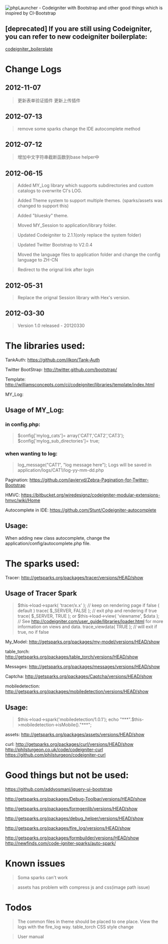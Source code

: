 ﻿![phpLauncher - Codeigniter with Bootstrap and other good things which is inspired by [CI-Bootstrap][1]](https://github.com/jiji262/phpLauncher/raw/master/logo.jpg)

  [1]: https://github.com/RyanDavis/CI-Bootstrap

## [deprecated] If you are still using Codeigniter, you can refer to new codeigniter boilerplate:
[codeigniter_boilerplate](https://github.com/jiji262/codeigniter_boilerplate)

# Change Logs

## 2012-11-07
> 更新表单验证插件
> 更新上传插件

## 2012-07-13
> remove some sparks
> change the IDE autocomplete method

## 2012-07-12

> 增加中文字符串截断函数到base helper中

## 2012-06-15

> Added MY_Log library which supports subdirectories and custom catalogs to overwrite CI's LOG.

> Added Theme system to support multiple themes. (sparks/assets was changed to support this)

> Added "bluesky" theme.

> Moved MY_Session to application/library folder.

> Updated Codeigniter to 2.1.1(only replace the system folder)

> Updated Twitter Bootstrap to V2.0.4

> Moved the language files to application folder and change the config language to ZH-CN

> Redirect to the orignal link after login

## 2012-05-31

> Replace the orignal Session library with Hex's version.


## 2012-03-30
> Version 1.0 released - 20120330

# The libraries used:

TankAuth:
https://github.com/ilkon/Tank-Auth
 
Twitter BootStrap:
http://twitter.github.com/bootstrap/

Template:
http://williamsconcepts.com/ci/codeigniter/libraries/template/index.html

MY_Log:
## Usage of MY_Log:
### in config.php:
> $config['mylog_cats']= array('CAT1','CAT2','CAT3');
> $config['mylog_sub_directories']= true;
### when wanting to log:
> log_message("CAT1", "log message here");
Logs will be saved in application/logs/CAT1/log-yy-mm-dd.php

Pagination:
https://github.com/javiervd/Zebra-Pagination-for-Twitter-Bootstrap

HMVC:
https://bitbucket.org/wiredesignz/codeigniter-modular-extensions-hmvc/wiki/Home

Autocomplete in IDE:
https://github.com/Stunt/Codeigniter-autocomplete
## Usage:
When adding new class autocomplete, change the application/config/autocomplete.php file.


# The sparks used:

Tracer:
http://getsparks.org/packages/tracer/versions/HEAD/show
## Usage of Tracer Spark
> $this->load->spark( 'tracer/x.x' );
>    // keep on rendering page if false ( default )
>    trace( $_SERVER, FALSE );
>    // exit php and rendering if true
>    trace( $_SERVER, TRUE );
or
> $this->load->view( 'viewname', $data ); 
> // See  http://codeigniter.com/user_guide/libraries/loader.html for more information on views and data.
> trace_viewdata( TRUE ); // will exit if true, no if false

My_Model:
http://getsparks.org/packages/my-model/versions/HEAD/show

table_torch:
http://getsparks.org/packages/table_torch/versions/HEAD/show

Messages:
http://getsparks.org/packages/messages/versions/HEAD/show

Captcha:
http://getsparks.org/packages/Captcha/versions/HEAD/show

mobiledetection:
http://getsparks.org/packages/mobiledetection/versions/HEAD/show
## Usage:
> $this->load->spark('mobiledetection/1.0.1');
> echo "***".$this->mobiledetection->isMobile()."***";

assets:
http://getsparks.org/packages/assets/versions/HEAD/show

curl:
http://getsparks.org/packages/curl/versions/HEAD/show
http://philsturgeon.co.uk/code/codeigniter-curl
https://github.com/philsturgeon/codeigniter-curl

# Good things but not be used:

https://github.com/addyosmani/jquery-ui-bootstrap

http://getsparks.org/packages/Debug-Toolbar/versions/HEAD/show

http://getsparks.org/packages/formgenlib/versions/HEAD/show

http://getsparks.org/packages/debug_helper/versions/HEAD/show

http://getsparks.org/packages/fire_log/versions/HEAD/show

http://getsparks.org/packages/formbuilder/versions/HEAD/show
http://newfinds.com/code-igniter-sparks/auto-spark/

# Known issues

> Soma sparks can't work

> assets has problem with compress js and css(image path issue)

# Todos

> The common files in theme should be placed to one place.
> View the logs with the fire_log way.
> table_torch CSS style change

> User manual
